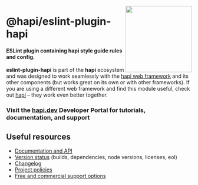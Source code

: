 <a href="https://hapi.dev"><img src="https://raw.githubusercontent.com/hapijs/assets/master/images/family.png" width="180px" align="right" /></a>

# @hapi/eslint-plugin-hapi

#### ESLint plugin containing hapi style guide rules and config.

**eslint-plugin-hapi** is part of the **hapi** ecosystem and was designed to work seamlessly with the [hapi web framework](https://hapi.dev) and its other components (but works great on its own or with other frameworks). If you are using a different web framework and find this module useful, check out [hapi](https://hapi.dev) – they work even better together.

### Visit the [hapi.dev](https://hapi.dev) Developer Portal for tutorials, documentation, and support

## Useful resources

- [Documentation and API](https://hapi.dev/family/eslint-plugin-hapi/)
- [Version status](https://hapi.dev/resources/status/#eslint-plugin-hapi) (builds, dependencies, node versions, licenses, eol)
- [Changelog](https://hapi.dev/family/eslint-plugin-hapi/changelog/)
- [Project policies](https://hapi.dev/policies/)
- [Free and commercial support options](https://hapi.dev/support/)
